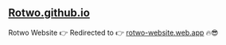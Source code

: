 ## <a href="https://rotwo.github.io">Rotwo.github.io</a>
Rotwo Website 👉 Redirected to 👉 <a href="https://rotwo-web.web.app">rotwo-website.web.app</a> 🔥😎

